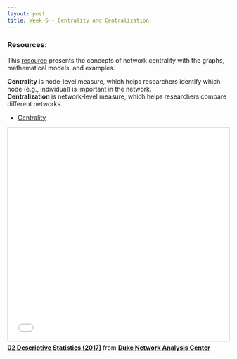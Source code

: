 ```yaml
---
layout: post
title: Week 6 - Centrality and Centralization
---
```


### Resources: 
This [resource](https://cs.brynmawr.edu/Courses/cs380/spring2013/section02/slides/05_Centrality.pdf) presents the concepts of network centrality with the graphs, mathematical models, and examples.

<p class="message">
<b>Centrality</b> is node-level measure, which helps researchers identify which node (e.g., individual) is important in the network.<br>
<b>Centralization</b> is network-level measure, which helps researchers compare different networks.
</p>

* [Centrality](https://cs.brynmawr.edu/Courses/cs380/spring2013/section02/slides/05_Centrality.pdf)
<iframe src="//www.slideshare.net/slideshow/embed_code/key/hLyaZn5N9vhORB" width="595" height="485" frameborder="0" marginwidth="0" marginheight="0" scrolling="no" style="border:1px solid #CCC; border-width:1px; margin-bottom:5px; max-width: 100%;" allowfullscreen> </iframe> <div style="margin-bottom:5px"> <strong> <a href="//www.slideshare.net/dnac2017/tuesday-morning-lecture-descriptive-statistics" title="02 Descriptive Statistics (2017)" target="_blank">02 Descriptive Statistics (2017)</a> </strong> from <strong><a href="https://www.slideshare.net/dnac2017" target="_blank">Duke Network Analysis Center</a></strong> </div>
